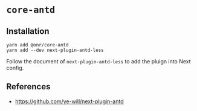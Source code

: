 # `core-antd`

## Installation

```
yarn add @onr/core-antd
yarn add --dev next-plugin-antd-less
```

Follow the document of `next-plugin-antd-less` to add the pluign into Next config.

## References

- https://github.com/ye-will/next-plugin-antd
